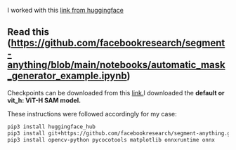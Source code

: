 I worked with this [link from huggingface](https://huggingface.co/ybelkada/segment-anything)

## Read this (https://github.com/facebookresearch/segment-anything/blob/main/notebooks/automatic_mask_generator_example.ipynb)

Checkpoints can be downloaded from this [link.](https://github.com/facebookresearch/segment-anything#model-checkpoints)I downloaded the **default or vit_h: ViT-H SAM model.**

These instructions were followed accordingly for my case:
```bash
pip3 install huggingface_hub
pip3 install git+https://github.com/facebookresearch/segment-anything.git
pip3 install opencv-python pycocotools matplotlib onnxruntime onnx
```

